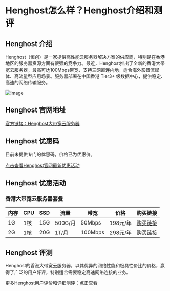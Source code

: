 # Henghost怎么样？Henghost介绍和测评

## Henghost 介绍
Henghost（恒创）是一家提供高性能云服务器解决方案的供应商，特别是在香港地区的服务器资源方面有很强的竞争力。最近，Henghost推出了全新的香港大带宽云服务器，最高可达100Mbps带宽，支持三网直连内地，适合海外影音流媒体、高流量型应用场景。服务器部署在中国香港 Tier3+ 级数据中心，提供稳定、高速的网络传输服务。

![image](https://github.com/user-attachments/assets/a9843931-36a1-48f3-8c9e-4aac7ad845fd)

## Henghost 官网地址
[官方链接：Henghost大带宽云服务器](http://my.henghost.com/aff.php?aff=9635)

## Henghost 优惠码
目前未提供专门的优惠码，价格已为优惠价。

[点击查看Henghost官网最新优惠活动](http://my.henghost.com/aff.php?aff=9635)

## Henghost 优惠活动

### 香港大带宽云服务器套餐

| 内存  | CPU  | SSD  | 流量           | 带宽          | 价格    | 购买链接 |
|-------|------|------|----------------|---------------|---------|----------|
| 1G    | 1核  | 15G  | 500G/月        | 50Mbps        | 198元/年 | [购买链接](https://my.henghost.com/aff.php?aff=9635) |
| 2G    | 1核  | 20G  | 1T/月          | 100Mbps       | 298元/年 | [购买链接](https://my.henghost.com/aff.php?aff=9635) |

## Henghost 评测
Henghost的香港大带宽云服务器，以其优异的网络性能和极具性价比的价格，赢得了广泛的用户好评，特别适合需要稳定高速网络连接的业务。

更多Henghost用户评价和详细测评：[点击查看](http://my.henghost.com/aff.php?aff=9635)
